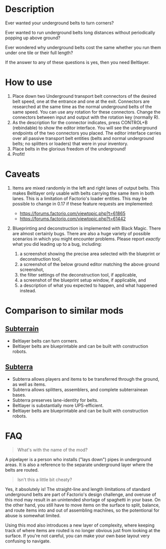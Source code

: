 # Description

Ever wanted your underground belts to turn corners?

Ever wanted to run underground belts long distances without periodically popping up above ground?

Ever wondered why underground belts cost the same whether you run them under one tile or their full length?

If the answer to any of these questions is yes, then you need Beltlayer.

# How to use

1. Place down two Underground transport belt connectors of the desired belt speed, one at the entrance and one at the exit. Connectors are researched at the same time as the normal underground belts of the same speed. You can use any rotation for these connectors. Change the connectors between input and output with the rotation key (normally R).
2. As the description for the connector indicates, press CONTROL+B (rebindable) to show the editor interface. You will see the underground endpoints of the two connectors you placed. The editor interface carries over all passive transport belt entities (belts and normal underground belts; no splitters or loaders) that were in your inventory.
3. Place belts in the glorious freedom of the underground!
4. Profit!

# Caveats

1. Items are mixed randomly in the left and right lanes of output belts. This makes Beltlayer only usable with belts carrying the same item in both lanes. This is a limitation of Factorio's loader entities. This may be possible to change in 0.17 if these feature requests are implemented:
    * https://forums.factorio.com/viewtopic.php?t=61865
    * https://forums.factorio.com/viewtopic.php?t=61442

1. Blueprinting and deconstruction is implemented with Black Magic. There are almost certainly bugs. There are also a huge variety of possible scenarios in which you might encounter problems. Please report *exactly* what you did leading up to a bug, including:
    1. a screenshot showing the precise area selected with the blueprint or deconstruction tool,
    1. a screenshot of the below ground editor matching the above ground screenshot,
    1. the filter settings of the deconstruction tool, if applicable,
    1. a screenshot of the blueprint setup window, if applicable, and
    1. a description of what you expected to happen, and what happened instead.

# Comparison to similar mods

## [Subterrain](https://mods.factorio.com/mod/Subterrain)

* Beltlayer belts can turn corners.
* Beltlayer belts are blueprintable and can be built with construction robots.

## [Subterra](https://mods.factorio.com/mod/subterra)

* Subterra allows players and items to be transferred through the ground, as well as items.
* Subterra allows splitters, assemblers, and complete subterrainean bases.
* Subterra preserves lane-identity for belts.
* Beltlayer is substantially more UPS-efficient.
* Beltlayer belts are blueprintable and can be built with construction robots.

# FAQ

> What's with the name of the mod?

A pipelayer is a person who installs ("lays down") pipes in underground areas. It is also a reference to the separate underground layer where the belts are routed.

> Isn't this a little bit cheaty?

Yes, it absolutely is! The straight-line and length limitations of standard underground belts are part of Factorio's design challenge, and overuse of this mod may result in an unintended shortage of spaghetti in your base. On the other hand, you still have to move items on the surface to split, balance, and route items into and out of assembling machines, so the potentional for abuse is somewhat limited.

Using this mod also introduces a new layer of complexity, where keeping track of where items are routed is no longer obvious just from looking at the surface. If you're not careful, you can make your own base layout very confusing to navigate.